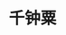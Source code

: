 ---
title: 千钟粟
description:  富家不用买良田，书中自有千钟粟。
image:  cover.png

# Badge style
style:
    background: "#673424"
#     color: "#fff"
---